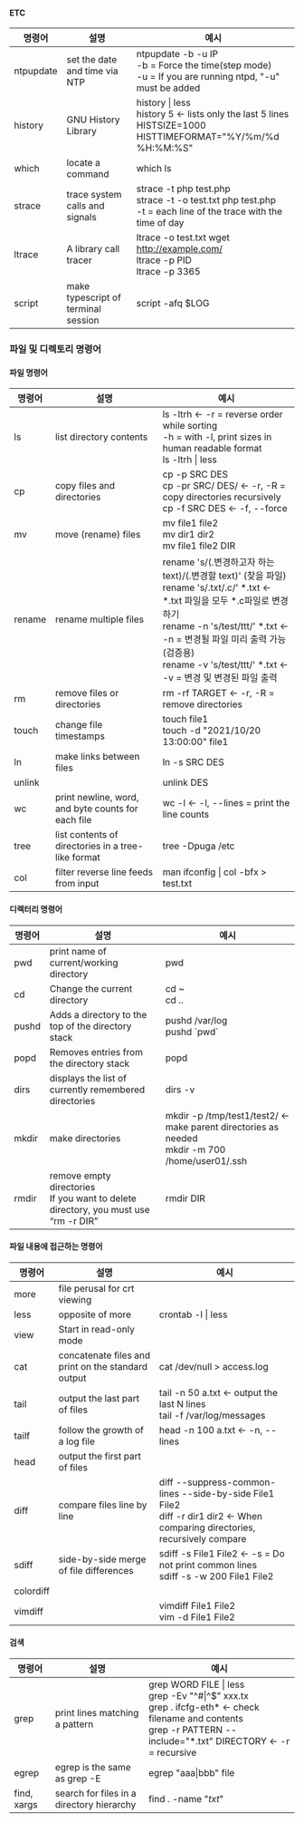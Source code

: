 
#### ETC
| 명령어 | 설명 | 예시 | 
|---|---|---|
| ntpupdate | set the date and time via NTP | ntpupdate -b -u IP <br/> -b = Force the time(step mode) <br/> -u = If you are running ntpd, "-u" must be added |
| history | GNU History Library | history \| less <br/> history 5 ← lists only the last 5 lines <br/> HISTSIZE=1000 <br/> HISTTIMEFORMAT="%Y/%m/%d  %H:%M:%S" |
| which | locate a command | which ls |
| strace | trace system calls and signals | strace -t php test.php <br/> strace -t -o test.txt php test.php <br/> -t = each line of the trace with the time of day |
| ltrace | A library call tracer | ltrace -o test.txt wget http://example.com/ <br/> ltrace -p PID <br/> ltrace -p 3365 |
| script | make typescript of terminal session | script -afq $LOG |

### 파일 및 디렉토리 명령어
#### 파일 명령어
| 명령어 | 설명 | 예시 | 
|---|---|---|
| ls | list directory contents | ls -ltrh ← -r = reverse order while sorting <br/> -h = with -l, print sizes in human readable format <br/> ls -ltrh \| less |
| cp | copy files and directories | cp -p SRC DES <br/> cp -pr SRC/ DES/ ← -r, -R = copy directories recursively <br/> cp -f SRC DES ← -f, --force|
| mv | move (rename) files | mv file1 file2 <br/> mv dir1 dir2 <br/> mv file1 file2 DIR |
| rename | rename multiple files | rename 's/(.변경하고자 하는 text)/(.변경할 text)' (찾을 파일) <br/> rename 's/.txt/.c/' *.txt ← *.txt 파일을 모두 *.c파일로 변경하기 <br/> rename -n 's/test/ttt/' *.txt ← -n = 변경될 파일 미리 출력 가능(검증용)  <br/> rename -v 's/test/ttt/' *.txt ← -v = 변경 및 변경된 파일 출력 |
| rm | remove files or directories  | rm -rf TARGET ← -r, -R = remove directories |
| touch | change file timestamps | touch file1 <br/> touch -d "2021/10/20 13:00:00" file1 |
| ln | make links between files | ln -s SRC DES |
| unlink |  | unlink DES |
| wc | print newline, word, and byte counts for each file | wc -l ← -l, --lines = print the line counts |
| tree | list contents of directories in a tree-like format | tree -Dpuga /etc |
| col | filter reverse line feeds from input | man ifconfig \| col -bfx > test.txt |

#### 디렉터리 명령어
| 명령어 | 설명 | 예시 | 
|---|---|---|
| pwd | print name of current/working directory | pwd |
| cd | Change the current directory | cd ~ <br/> cd .. |
| pushd | Adds a directory to the top of the directory stack | pushd /var/log <br/> pushd \`pwd\` |
| popd | Removes entries from the directory stack | popd |
| dirs | displays the list of currently remembered directories | dirs -v |
| mkdir | make directories | mkdir -p /tmp/test1/test2/ ← make parent directories as needed <br/> mkdir -m 700 /home/user01/.ssh |
| rmdir | remove empty directories <br/> If you want to delete directory, you must use “rm -r DIR” | rmdir DIR |

#### 파일 내용에 접근하는  명령어
| 명령어 | 설명 | 예시 | 
|---|---|---|
| more | file perusal for crt viewing |  |
| less | opposite of more | crontab -l \| less |
| view | Start in read-only mode |  |
| cat | concatenate files and print on the standard output | cat /dev/null > access.log |
| tail | output the last part of files | tail -n 50 a.txt ← output the last N lines <br/> tail -f /var/log/messages |
| tailf | follow the growth of a log file | head -n 100 a.txt ← -n, --lines |
| head | output the first part of files |  |
| diff | compare files line by line | diff --suppress-common-lines --side-by-side File1 File2 <br/> diff -r dir1 dir2 ← When comparing directories, recursively compare |
| sdiff | side-by-side merge of file differences | sdiff -s File1 File2 ← -s = Do not print common lines <br/> sdiff -s -w 200 File1 File2 |
| colordiff |  |  |
| vimdiff |  | vimdiff File1 File2 <br/> vim -d File1 File2 |

#### 검색
| 명령어 | 설명 | 예시 | 
|---|---|---|
| grep | print lines matching a pattern | grep WORD FILE \| less <br/> grep -Ev "^#\|^$" xxx.tx <br/> grep . ifcfg-eth* ← check filename and contents <br/> grep -r PATTERN --include="*.txt" DIRECTORY ← -r = recursive  |
| egrep | egrep is the same as grep -E | egrep "aaa\|bbb" file |
| find, xargs | search for files in a directory hierarchy | find . -name "*txt*"  |
